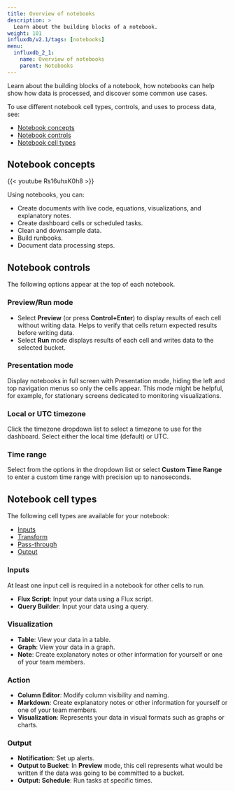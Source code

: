 ```yaml
---
title: Overview of notebooks
description: >
  Learn about the building blocks of a notebook.
weight: 101
influxdb/v2.1/tags: [notebooks]
menu:
  influxdb_2_1:
    name: Overview of notebooks
    parent: Notebooks
---
```


Learn about the building blocks of a notebook, how notebooks can help show how data is processed, and discover some common use cases.

To use different notebook cell types, controls, and uses to process data, see:
- [Notebook concepts](/influxdb/v2.1/notebooks/overview/#notebook-concepts)
- [Notebook controls](/influxdb/v2.1/notebooks/overview/#notebook-controls)
- [Notebook cell types](/influxdb/v2.1/notebooks/overview/#notebook-cell-types)

## Notebook concepts

{{< youtube Rs16uhxK0h8 >}}

Using notebooks, you can:

- Create documents with live code, equations, visualizations, and explanatory notes.
- Create dashboard cells or scheduled tasks.
- Clean and downsample data.
- Build runbooks.
- Document data processing steps.

## Notebook controls

The following options appear at the top of each notebook.

### Preview/Run mode

- Select **Preview** (or press **Control+Enter**) to display results of each cell without writing data. Helps to verify that cells return expected results before writing data.
- Select **Run** mode displays results of each cell and writes data to the selected bucket.

### Presentation mode

Display notebooks in full screen with Presentation mode, hiding the left and top navigation menus so only the cells appear. This mode might be helpful, for example, for stationary screens dedicated to monitoring visualizations.

### Local or UTC timezone

Click the timezone dropdown list to select a timezone to use for the dashboard. Select either the local time (default) or UTC.

### Time range

Select from the options in the dropdown list or select **Custom Time Range** to enter a custom time range with precision up to nanoseconds.

## Notebook cell types

The following cell types are available for your notebook:
- [Inputs](#inputs)
- [Transform](#transform)
- [Pass-through](#pass-through)
- [Output](#output)

### Inputs

At least one input cell is required in a notebook for other cells to run.

- **Flux Script**: Input your data using a Flux script.
- **Query Builder**: Input your data using a query.

### Visualization

- **Table**: View your data in a table.
- **Graph**:  View your data in a graph.
- **Note**:  Create explanatory notes or other information for yourself or one of your team members.

### Action

- **Column Editor**: Modify column visibility and naming.
- **Markdown**: Create explanatory notes or other information for yourself or one of your team members.
- **Visualization**: Represents your data in visual formats such as graphs or charts.

### Output

- **Notification**: Set up alerts.
- **Output to Bucket**: In **Preview** mode, this cell represents what would be written if the data was going to be committed to a bucket.
- **Output: Schedule**: Run tasks at specific times.
